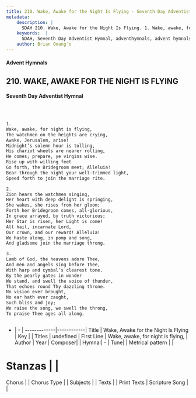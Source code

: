 ```yaml
---
title: 210. Wake, Awake for the Night Is Flying - Seventh Day Adventist Hymnal
metadata:
    description: |
      SDAH 210. Wake, Awake for the Night Is Flying. 1. Wake, awake, for night is flying, The watchmen on the heights are crying, Awake, Jerusalem, arise! Midnight’s solemn hour is tolling, His chariot wheels are nearer rolling, He comes; prepare, ye virgins wise. Rise up with willing feet Go forth, the Bridegroom meet; Alleluia! Bear through the night your well-trimmed light, Speed forth to join the marriage rite.
    keywords:  |
      SDAH, Seventh Day Adventist Hymnal, adventhymnals, advent hymnals, Wake, Awake for the Night Is Flying, Wake, awake, for night is flying, 
    author: Brian Onang'o
---
```


#### Advent Hymnals
## 210. WAKE, AWAKE FOR THE NIGHT IS FLYING
#### Seventh Day Adventist Hymnal

```txt



1.
Wake, awake, for night is flying,
The watchmen on the heights are crying,
Awake, Jerusalem, arise!
Midnight’s solemn hour is tolling,
His chariot wheels are nearer rolling,
He comes; prepare, ye virgins wise.
Rise up with willing feet
Go forth, the Bridegroom meet; Alleluia!
Bear through the night your well-trimmed light,
Speed forth to join the marriage rite.

2.
Zion hears the watchmen singing,
Her heart with deep delight is springing,
She wakes, she rises from her gloom;
Forth her Bridegroom comes, all-glorious,
In grace arrayed, by truth victorious;
Her Star is risen, her Light is come!
All hail, incarnate Lord,
Our crown, and our reward! Alleluia!
We haste along, in pomp and song,
And gladsome join the marriage throng.

3.
Lamb of God, the heavens adore Thee,
And men and angels sing before Thee,
With harp and cymbal’s clearest tone.
By the pearly gates in wonder
We stand, and swell the voice of thunder,
That echoes round Thy dazzling throne.
No vision ever brought,
No ear hath ever caught,
Such bliss and joy;
We raise the song, we swell the throng,
To praise Thee ages all along.



```

- |   -  |
-------------|------------|
Title | Wake, Awake for the Night Is Flying |
Key |  |
Titles | undefined |
First Line | Wake, awake, for night is flying, |
Author | 
Year | 
Composer|  |
Hymnal|  - |
Tune|  |
Metrical pattern | |
# Stanzas |  |
Chorus |  |
Chorus Type |  |
Subjects |  |
Texts |  |
Print Texts | 
Scripture Song |  |
  
